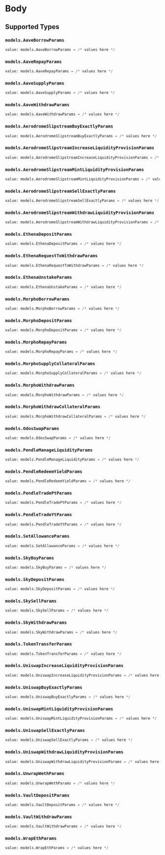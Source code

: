 # Body


## Supported Types

### `models.AaveBorrowParams`

```python
value: models.AaveBorrowParams = /* values here */
```

### `models.AaveRepayParams`

```python
value: models.AaveRepayParams = /* values here */
```

### `models.AaveSupplyParams`

```python
value: models.AaveSupplyParams = /* values here */
```

### `models.AaveWithdrawParams`

```python
value: models.AaveWithdrawParams = /* values here */
```

### `models.AerodromeSlipstreamBuyExactlyParams`

```python
value: models.AerodromeSlipstreamBuyExactlyParams = /* values here */
```

### `models.AerodromeSlipstreamIncreaseLiquidityProvisionParams`

```python
value: models.AerodromeSlipstreamIncreaseLiquidityProvisionParams = /* values here */
```

### `models.AerodromeSlipstreamMintLiquidityProvisionParams`

```python
value: models.AerodromeSlipstreamMintLiquidityProvisionParams = /* values here */
```

### `models.AerodromeSlipstreamSellExactlyParams`

```python
value: models.AerodromeSlipstreamSellExactlyParams = /* values here */
```

### `models.AerodromeSlipstreamWithdrawLiquidityProvisionParams`

```python
value: models.AerodromeSlipstreamWithdrawLiquidityProvisionParams = /* values here */
```

### `models.EthenaDepositParams`

```python
value: models.EthenaDepositParams = /* values here */
```

### `models.EthenaRequestToWithdrawParams`

```python
value: models.EthenaRequestToWithdrawParams = /* values here */
```

### `models.EthenaUnstakeParams`

```python
value: models.EthenaUnstakeParams = /* values here */
```

### `models.MorphoBorrowParams`

```python
value: models.MorphoBorrowParams = /* values here */
```

### `models.MorphoDepositParams`

```python
value: models.MorphoDepositParams = /* values here */
```

### `models.MorphoRepayParams`

```python
value: models.MorphoRepayParams = /* values here */
```

### `models.MorphoSupplyCollateralParams`

```python
value: models.MorphoSupplyCollateralParams = /* values here */
```

### `models.MorphoWithdrawParams`

```python
value: models.MorphoWithdrawParams = /* values here */
```

### `models.MorphoWithdrawCollateralParams`

```python
value: models.MorphoWithdrawCollateralParams = /* values here */
```

### `models.OdosSwapParams`

```python
value: models.OdosSwapParams = /* values here */
```

### `models.PendleManageLiquidityParams`

```python
value: models.PendleManageLiquidityParams = /* values here */
```

### `models.PendleRedeemYieldParams`

```python
value: models.PendleRedeemYieldParams = /* values here */
```

### `models.PendleTradePtParams`

```python
value: models.PendleTradePtParams = /* values here */
```

### `models.PendleTradeYtParams`

```python
value: models.PendleTradeYtParams = /* values here */
```

### `models.SetAllowanceParams`

```python
value: models.SetAllowanceParams = /* values here */
```

### `models.SkyBuyParams`

```python
value: models.SkyBuyParams = /* values here */
```

### `models.SkyDepositParams`

```python
value: models.SkyDepositParams = /* values here */
```

### `models.SkySellParams`

```python
value: models.SkySellParams = /* values here */
```

### `models.SkyWithdrawParams`

```python
value: models.SkyWithdrawParams = /* values here */
```

### `models.TokenTransferParams`

```python
value: models.TokenTransferParams = /* values here */
```

### `models.UniswapIncreaseLiquidityProvisionParams`

```python
value: models.UniswapIncreaseLiquidityProvisionParams = /* values here */
```

### `models.UniswapBuyExactlyParams`

```python
value: models.UniswapBuyExactlyParams = /* values here */
```

### `models.UniswapMintLiquidityProvisionParams`

```python
value: models.UniswapMintLiquidityProvisionParams = /* values here */
```

### `models.UniswapSellExactlyParams`

```python
value: models.UniswapSellExactlyParams = /* values here */
```

### `models.UniswapWithdrawLiquidityProvisionParams`

```python
value: models.UniswapWithdrawLiquidityProvisionParams = /* values here */
```

### `models.UnwrapWethParams`

```python
value: models.UnwrapWethParams = /* values here */
```

### `models.VaultDepositParams`

```python
value: models.VaultDepositParams = /* values here */
```

### `models.VaultWithdrawParams`

```python
value: models.VaultWithdrawParams = /* values here */
```

### `models.WrapEthParams`

```python
value: models.WrapEthParams = /* values here */
```

